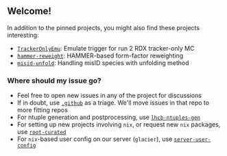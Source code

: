 ## Welcome!

In addition to the pinned projects, you might also find these projects interesting:

- [`TrackerOnlyEmu`](https://github.com/umd-lhcb/TrackerOnlyEmu): Emulate trigger for run 2 RDX tracker-only MC
- [`hammer-reweight`](https://github.com/umd-lhcb/hammer-reweight): HAMMER-based form-factor reweighting
- [`misid-unfold`](https://github.com/umd-lhcb/misid-unfold): Handling misID species with unfolding method


### Where should my issue go?

- Feel free to open new issues in any of the project for discussions
- If in doubt, use [`.github`](https://github.com/umd-lhcb/.github) as a triage. We'll move issues in that repo to more fitting repos
- For ntuple generation and postprocessing, use [`lhcb-ntuples-gen`](https://github.com/umd-lhcb/lhcb-ntuples-gen)
- For setting up new projects involving `nix`, or request new `nix` packages, use [`root-curated`](https://github.com/umd-lhcb/root-curated)
- For `nix`-based user config on our server (`glacier`), use [`server-user-config`](https://github.com/umd-lhcb/server-user-config)

